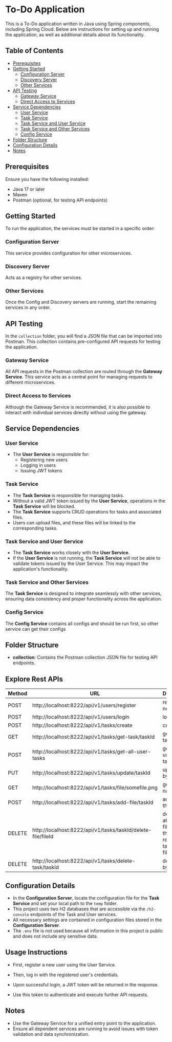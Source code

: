 # To-Do Application

This is a To-Do application written in Java using Spring components, including Spring Cloud. Below are instructions for setting up and running the application, as well as additional details about its functionality.

## Table of Contents
- [Prerequisites](#prerequisites)
- [Getting Started](#getting-started)
    - [Configuration Server](#configuration-server)
    - [Discovery Server](#discovery-server)
    - [Other Services](#other-services)
- [API Testing](#api-testing)
    - [Gateway Service](#gateway-service)
    - [Direct Access to Services](#direct-access-to-services)
- [Service Dependencies](#service-dependencies)
    - [User Service](#user-service)
    - [Task Service](#task-service)
    - [Task Service and User Service](#task-service-and-user-service)
    - [Task Service and Other Services](#task-service-and-other-services)
    - [Config Service](#config-service)
- [Folder Structure](#folder-structure)
- [Configuration Details](#configuration-details)
- [Notes](#notes)

## Prerequisites
Ensure you have the following installed:
- Java 17 or later
- Maven
- Postman (optional, for testing API endpoints)

## Getting Started
To run the application, the services must be started in a specific order:

### Configuration Server
This service provides configuration for other microservices.

### Discovery Server
Acts as a registry for other services.

### Other Services
Once the Config and Discovery servers are running, start the remaining services in any order.

## API Testing
In the `collection` folder, you will find a JSON file that can be imported into Postman. This collection contains pre-configured API requests for testing the application.

### Gateway Service
All API requests in the Postman collection are routed through the **Gateway Service**. This service acts as a central point for managing requests to different microservices.

### Direct Access to Services
Although the Gateway Service is recommended, it is also possible to interact with individual services directly without using the gateway.

## Service Dependencies

### User Service
- The **User Service** is responsible for:
    - Registering new users
    - Logging in users
    - Issuing JWT tokens

### Task Service
- The **Task Service** is responsible for managing tasks.
- Without a valid JWT token issued by the **User Service**, operations in the **Task Service** will be blocked.
- The **Task Service** supports CRUD operations for tasks and associated files.
- Users can upload files, and these files will be linked to the corresponding tasks.

### Task Service and User Service
- The **Task Service** works closely with the **User Service**.
- If the **User Service** is not running, the **Task Service** will not be able to validate tokens issued by the User Service. This may impact the application's functionality.

### Task Service and Other Services
The **Task Service** is designed to integrate seamlessly with other services, ensuring data consistency and proper functionality across the application.

### Config Service
The **Config Service** contains all configs and should be run first, so other service can get their configs 

## Folder Structure
- **collection**: Contains the Postman collection JSON file for testing API endpoints.

## Explore Rest APIs
| **Method** | **URL**                                                      | **Description**                                               |
|------------|--------------------------------------------------------------|---------------------------------------------------------------|
| POST | http://localhost:8222/api/v1/users/register                  | register new user                                             | 
| POST | http://localhost:8222/api/v1/users/login                     | login                                                         | 
| POST | http://localhost:8222/api/v1/tasks/create                    | create task                                                   | 
| GET | http://localhost:8222/api/v1/tasks/get-task/taskId           | get task by task id                                           |
| POST | http://localhost:8222/api/v1/tasks/get-all-user-tasks        | get all user's tasks                                          |
| PUT | http://localhost:8222/api/v1/tasks/update/taskId             | update task by id                                             |
| GET | http://localhost:8222/api/v1/tasks/file/somefile.png         | get file by name                                              |
| POST | http://localhost:8222/api/v1/tasks/add-file/taskId           | add files to the task                                         |
| DELETE | http://localhost:8222/api/v1/tasks/taskId/delete-file/fileId | delete attached file from the task, required task and file ids |
| DELETE | http://localhost:8222/api/v1/tasks/delete-task/taskId        | delete task by task id                                        |

## Configuration Details
- In the **Configuration Server**, locate the configuration file for the **Task Service** and set your local path to the `temp` folder.
- This project uses two H2 databases that are accessible via the `/h2-console` endpoints of the Task and User services.
- All necessary settings are contained in configuration files stored in the **Configuration Server**.
- The `.env` file is not used because all information in this project is public and does not include any sensitive data.

## Usage Instructions

- First, register a new user using the User Service.

- Then, log in with the registered user's credentials.

- Upon successful login, a JWT token will be returned in the response.

- Use this token to authenticate and execute further API requests.

## Notes
- Use the Gateway Service for a unified entry point to the application.
- Ensure all dependent services are running to avoid issues with token validation and data synchronization.

